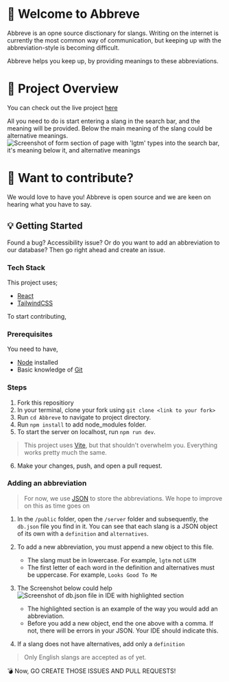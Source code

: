 # :tada: Welcome to Abbreve
Abbreve is an opne source disctionary for slangs. Writing on the internet is currently the most common way of communication, but keeping up with the abbreviation-style is becoming difficult.

Abbreve helps you keep up, by providing meanings to these abbreviations.

# :movie_camera: Project Overview
You can check out the live project [here](https://abbreve.vercel.app/)

All you need to do is start entering a slang in the search bar, and the meaning will be provided. Below the main meaning of the slang could be alternative meanings.
![Screenshot of form section of page with 'lgtm' types into the search bar, it's meaning below it, and alternative meanings](https://user-images.githubusercontent.com/81039882/193478300-b950c00a-acf9-4c31-9e92-ee500e591588.png)


# :mega: Want to contribute?
We would love to have you! Abbreve is open source and we are keen on hearing what you have to say.

## :bulb: Getting Started
Found a bug? Accessibility issue? Or do you want to add an abbreviation to our database? Then go right ahead and create an issue.


### Tech Stack
This project uses;
- [React](reactjs.org)
- [TailwindCSS](tailwindcss.com)

To start contributing,
### Prerequisites
You need to have, 
- [Node](nodejs.org) installed
- Basic knowledge of [Git](https://git-scm.com/)

### Steps
1. Fork this repositiory
2. In your terminal, clone your fork using `git clone <link to your fork>`
3. Run `cd Abbreve` to navigate to project directory.
4. Run `npm install` to add node_modules folder.
5. To start the server on localhost, run `npm run dev`.
>This project uses [Vite](vitejs.dev), but that shouldn't overwhelm you. Everything works pretty much the same.

6. Make your changes, push, and open a pull request.

### Adding an abbreviation
> For now, we use [JSON](https://www.w3schools.com/js/js_json_intro.asp) to store the abbreviations. We hope to improve on this as time goes on

1. In the `/public` folder, open the `/server` folder and subsequently, the `db.json` file you find in it. You can see that each slang is a JSON object of its own with a `definition` and `alternatives`.

2. To add a new abbreviation, you must append a new object to this file. 
    - The slang must be in lowercase. For example, `lgtm` not `LGTM`
    - The first letter of each word in the definition and alternatives must be uppercase. For example, `Looks Good To Me`

3. The Screenshot below could help
    ![Screenshot of db.json file in IDE with highlighted section](https://user-images.githubusercontent.com/81039882/193478231-1b0159e1-dd20-41d2-80cb-d82816d6f8bc.png)

    - The highlighted section is an example of the way you would add an abbreviation. 
    - Before you add a new object, end the one above with a comma. If not, there will be errors in your JSON. Your IDE should indicate this.

3. If a slang does not have alternatives, add only a `definition`

> Only English slangs are accepted as of yet.

:bomb: Now, GO CREATE THOSE ISSUES AND PULL REQUESTS!


